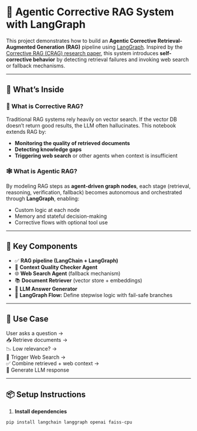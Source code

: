 # 🤖 Agentic Corrective RAG System with LangGraph

This project demonstrates how to build an **Agentic Corrective Retrieval-Augmented Generation (RAG)** pipeline using [LangGraph](https://docs.langgraph.dev/). Inspired by the [Corrective RAG (CRAG) research paper](https://arxiv.org/pdf/2401.15884), this system introduces **self-corrective behavior** by detecting retrieval failures and invoking web search or fallback mechanisms.

---

## 🚀 What’s Inside

### 🧠 What is Corrective RAG?
Traditional RAG systems rely heavily on vector search. If the vector DB doesn’t return good results, the LLM often hallucinates. This notebook extends RAG by:
- **Monitoring the quality of retrieved documents**
- **Detecting knowledge gaps**
- **Triggering web search** or other agents when context is insufficient

### 🕸️ What is Agentic RAG?
By modeling RAG steps as **agent-driven graph nodes**, each stage (retrieval, reasoning, verification, fallback) becomes autonomous and orchestrated through **LangGraph**, enabling:
- Custom logic at each node
- Memory and stateful decision-making
- Corrective flows with optional tool use

---

## 🔧 Key Components

- ✅ **RAG pipeline (LangChain + LangGraph)**
- 🔎 **Context Quality Checker Agent**
- 🌐 **Web Search Agent** (fallback mechanism)
- 📚 **Document Retriever** (vector store + embeddings)
- 🧠 **LLM Answer Generator**
- 🔁 **LangGraph Flow:** Define stepwise logic with fail-safe branches

---

## 🧪 Use Case

User asks a question →  
📥 Retrieve documents →  
📉 Low relevance? →  
🔁 Trigger Web Search →  
✅ Combine retrieved + web context →  
🧠 Generate LLM response

---

## 📦 Setup Instructions

1. **Install dependencies**

```bash
pip install langchain langgraph openai faiss-cpu
